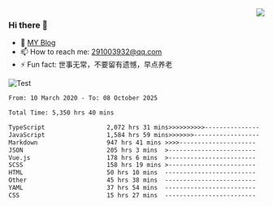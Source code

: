 <img align='right' src='https://github-readme-stats.vercel.app/api?username=niaogege&show_icons=true&theme=radical'/>

### Hi there 👋

- 🌱 [MY Blog](https://bythewayer.com/)
- 📫 How to reach me: 291003932@qq.com
- ⚡ Fun fact:  世事无常，不要留有遗憾，早点养老

![Test](https://github-readme-stats.vercel.app/api/top-langs/?username=niaogege&layout=compact)

<!--START_SECTION:waka-->

```txt
From: 10 March 2020 - To: 08 October 2025

Total Time: 5,350 hrs 40 mins

TypeScript                 2,072 hrs 31 mins>>>>>>>>>>---------------   38.73 %
JavaScript                 1,584 hrs 59 mins>>>>>>>------------------   29.62 %
Markdown                   947 hrs 41 mins >>>>---------------------   17.71 %
JSON                       205 hrs 3 mins  >------------------------   03.83 %
Vue.js                     178 hrs 6 mins  >------------------------   03.33 %
SCSS                       158 hrs 19 mins >------------------------   02.96 %
HTML                       50 hrs 10 mins  -------------------------   00.94 %
Other                      45 hrs 38 mins  -------------------------   00.85 %
YAML                       37 hrs 54 mins  -------------------------   00.71 %
CSS                        15 hrs 27 mins  -------------------------   00.29 %
```

<!--END_SECTION:waka-->
